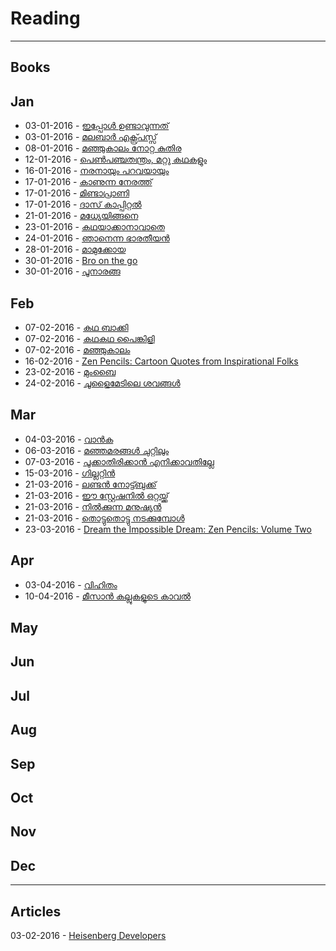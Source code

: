 # Reading
-----
## Books

## Jan
* 03-01-2016 - [ഇപ്പോൾ ഉണ്ടാവുന്നത് ](https://www.goodreads.com/book/show/28436524-ippol-undavunnath) 
* 03-01-2016 - [ മലബാർ എക്സ്പ്രസ്സ്](https://www.goodreads.com/book/show/28437301-malabar-express) 
* 08-01-2016 - [മഞ്ഞുകാലം നോറ്റ കുതിര](https://www.goodreads.com/book/show/15821308-manjukalam-notta-kuthira)
* 12-01-2016 - [പെണ്‍പഞ്ചതന്ത്രം, മറ്റു കഥകളും](https://www.goodreads.com/book/show/25396024-pen-panchathanthram-mattu-kathakalum)
* 16-01-2016 - [നരനായും പറവയായും](https://www.goodreads.com/book/show/16000604-naranayum-paravayayum)
* 17-01-2016 - [കാണുന്ന നേരത്ത്](https://www.goodreads.com/book/show/28593829-kanunna-nerathu)
* 17-01-2016 - [മിണ്ടാപ്രാണി](https://www.goodreads.com/book/show/28593866-mindaprani)
* 17-01-2016 - [ദാസ് കാപ്പിറ്റൽ](https://www.goodreads.com/book/show/13417685-das-capital)
* 21-01-2016 - [മധ്യേയിങ്ങനെ](https://www.goodreads.com/book/show/28655517-madhyeyingane)
* 23-01-2016 - [കഥയാക്കാനാവാതെ](https://www.goodreads.com/book/show/28700155-kadhayakkanavathe)
* 24-01-2016 - [ഞാനെന്ന ഭാരതീയന്‍](https://www.goodreads.com/book/show/28680216-njanenna-bharatheeyan)
* 28-01-2016 - [മാമുക്കോയ](https://www.goodreads.com/book/show/16204277-mamukkoya)
* 30-01-2016 - [Bro on the go](https://www.goodreads.com/book/show/7090433-bro-on-the-go)
* 30-01-2016 - [പൂനാരങ്ങ](https://www.goodreads.com/book/show/28807348-poonaranga)

## Feb
* 07-02-2016 - [കഥ ബാക്കി](https://www.goodreads.com/book/show/21936766-kadha-baki)
* 07-02-2016 - [കഥകഥ പൈങ്കിളി](https://www.goodreads.com/book/show/28975708-kadhakadhappainkili)
* 07-02-2016 - [മഞ്ഞുകാലം](https://www.goodreads.com/book/show/28973001-manjukalam)
* 16-02-2016 - [Zen Pencils: Cartoon Quotes from Inspirational Folks](https://www.goodreads.com/book/show/21411877-zen-pencils)
* 23-02-2016 - [മുംബൈ](https://www.goodreads.com/book/show/15786174-mumbai)
* 24-02-2016 - [ചൂളൈമേടിലെ ശവങ്ങള്‍ ](https://www.goodreads.com/book/show/13507815-choolaimedile-savangal)

## Mar
* 04-03-2016 -   [വാന്‍ക](https://www.goodreads.com/book/show/29415892-vanka)
* 06-03-2016 - [മഞ്ഞമരങ്ങള്‍ ചുറ്റിലും](https://www.goodreads.com/book/show/18681607-manja-marangal-chuttilum)
* 07-03-2016 - [പൂക്കാതിരിക്കാന്‍ എനിക്കാവതില്ലേ](https://www.goodreads.com/book/show/29437991-pookkathirikkan-enikkavathille)
* 15-03-2016 - [ഗില്ലറ്റിന്‍ ](https://www.goodreads.com/book/show/17156153-guillotine)
* 21-03-2016 - [ലണ്ടന്‍ നോട്ട്ബുക്ക്](https://www.goodreads.com/book/show/22385285-london-note-book)
* 21-03-2016 - [ഈ സ്റ്റേഷനില്‍ ഒറ്റയ്ക്ക്](https://www.goodreads.com/book/show/29568725-ee-stationil-ottaykk)
* 21-03-2016 - [നില്‍ക്കുന്ന മനുഷ്യന്‍](https://www.goodreads.com/book/show/29568777-nilkkunna-manushyan)
* 21-03-2016 - [തൊട്ടുതൊട്ടു നടക്കുമ്പോള്‍](https://www.goodreads.com/book/show/29568933-thottuthottu-nadakkumbol)
* 23-03-2016 - [Dream the Impossible Dream: Zen Pencils: Volume Two](https://www.goodreads.com/book/show/25205331-dream-the-impossible-dream)
 
## Apr
* 03-04-2016 - [വിഹിതം](https://www.goodreads.com/book/show/25146671-vihitham)
* 10-04-2016 - [മീസാന്‍ കല്ലുകളുടെ കാവല്‍](https://www.goodreads.com/book/show/21841539-meesan-kallukalute-kaval)

## May

## Jun

## Jul

## Aug

## Sep

## Oct

## Nov

## Dec
-----
## Articles 
03-02-2016 - [Heisenberg Developers
](http://mikehadlow.blogspot.cl/2014/06/heisenberg-developers.html)
